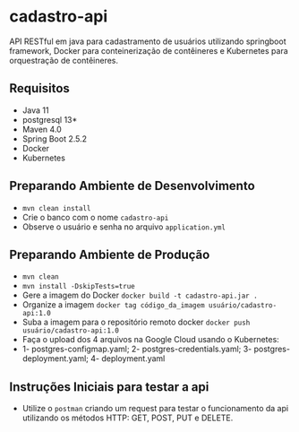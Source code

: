 # cadastro-api
API RESTful em java para cadastramento de usuários utilizando springboot framework, Docker para conteinerização de contêineres e Kubernetes para orquestração de contêineres.

## Requisitos
* Java 11
* postgresql 13*
* Maven 4.0
* Spring Boot 2.5.2
* Docker
* Kubernetes

## Preparando Ambiente de Desenvolvimento
* ```mvn clean install```
* Crie o banco com o nome ```cadastro-api```
* Observe o usuário e senha no arquivo ```application.yml```

## Preparando Ambiente de Produção
* ```mvn clean```
* ```mvn install -DskipTests=true```
* Gere a imagem do Docker ```docker build -t cadastro-api.jar .```
* Organize a imagem ```docker tag código_da_imagem usuário/cadastro-api:1.0```
* Suba a imagem para o repositório remoto docker ```docker push usuário/cadastro-api:1.0```
* Faça o upload dos 4 arquivos na Google Cloud usando o Kubernetes:
* 1- postgres-configmap.yaml; 2- postgres-credentials.yaml; 3- postgres-deployment.yaml; 4- deployment.yaml

## Instruções Iniciais para testar a api
* Utilize o ```postman``` criando um request para testar o funcionamento da api utilizando os métodos HTTP: GET, POST, PUT e DELETE.
